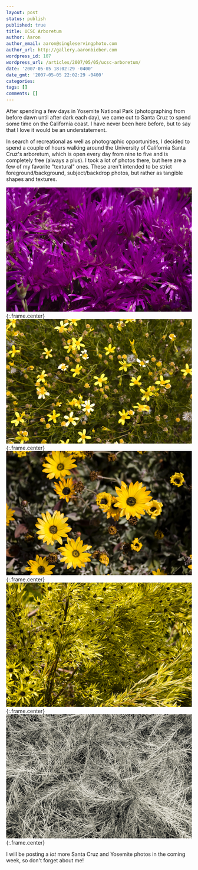 ```yaml
---
layout: post
status: publish
published: true
title: UCSC Arboretum
author: Aaron
author_email: aaron@singleservingphoto.com
author_url: http://gallery.aaronbieber.com
wordpress_id: 107
wordpress_url: /articles/2007/05/05/ucsc-arboretum/
date: '2007-05-05 18:02:29 -0400'
date_gmt: '2007-05-05 22:02:29 -0400'
categories:
tags: []
comments: []
---
```

After spending a few days in Yosemite National Park (photographing from
before dawn until after dark each day), we came out to Santa Cruz to
spend some time on the California coast. I have never been here before,
but to say that I love it would be an understatement.

In search of recreational as well as photographic opportunities, I
decided to spend a couple of hours walking around the University of
California Santa Cruz's arboretum, which is open every day from nine to
five and is completely free (always a plus). I took a lot of photos
there, but here are a few of my favorite "textural" ones. These aren't
intended to be strict foreground/background, subject/backdrop photos,
but rather as tangible shapes and textures.

![](/ssp/03May07-01.jpg){:.frame.center}\
 ![](/ssp/03May07-02.jpg){:.frame.center}\
 ![](/ssp/03May07-03.jpg){:.frame.center}\
 ![](/ssp/04May07-04.jpg){:.frame.center}\
 ![](/ssp/04May07-05.jpg){:.frame.center}

I will be posting a *lot* more Santa Cruz and Yosemite photos in the
coming week, so don't forget about me!
